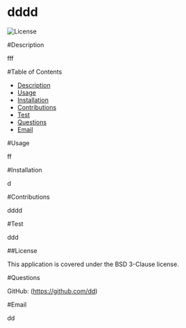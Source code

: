 # dddd

 ![License](https://img.shields.io/badge/License-BSD%203-Clause-brightgreen)

#Description

fff

 #Table of Contents

* [Description](#description)
* [Usage](#usage)
* [Installation](#installation)
* [Contributions](#contributions)
* [Test](#test)
* [Questions](#questions)
* [Email](#email)

 #Usage

 ff

#Installation

 d

#Contributions

dddd

#Test

ddd

##License

This application is covered under the BSD 3-Clause license.

 #Questions

GitHub: (https://github.com/dd)

#Email

dd

